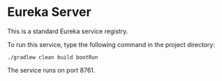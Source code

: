 # Eureka Server

This is a standard Eureka service registry.



To run this service, type the following command in the project directory:

```./gradlew clean build bootRun```

The service runs on port 8761. 